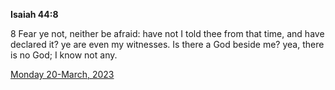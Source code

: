 **Isaiah 44:8**

8 Fear ye not, neither be afraid: have not I told thee from that time, and have declared it? ye are even my witnesses. Is there a God beside me? yea, there is no God; I know not any.

[Monday 20-March, 2023](https://t.me/s/daily_scripture)
